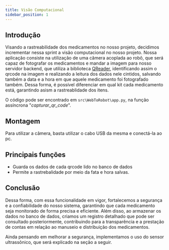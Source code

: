 ```yaml
---
title: Visão Computacional
sidebar_position: 1
---
```


## Introdução

Visando a rastreabilidade dos medicamentos no nosso projeto, decidimos incrementar nessa sprint a visão computacional no nosso projeto.
Nossa aplicação consiste na utilização de uma câmera acoplada ao robô, que será capaz de fotografar os medicamentos e mandar a imagem para nosso servidor backend, que utiliza a biblioteca [QReader](https://pypi.org/project/qreader/), identificando assim o qrcode na imagem e realizando a leitura dos dados nele cintidos, salvando também a data e a hora em que aquele medicamento foi fotografado também. Dessa forma, é possível diferenciar em qual kit cada medicamento está, garantindo asism a rastreablidade dos itens.

O código pode ser encontrado em `src\WebToRobot\app.py`, na função assíncrona "*capturar_qr_code*".


## Montagem

Para utilizar a câmera, basta utilizar o cabo USB da mesma e conectá-la ao pc.

## Principais funções

- Guarda os dados de cada qrcode lido no banco de dados
- Permite a rastrebalidade por meio da fata e hora salvas.

## Conclusão

Dessa forma, com essa funcionalidade em vigor, fortalecemos a segurança e a confiabilidade do nosso sistema, garantindo que cada medicamento seja monitorado de forma precisa e eficiente. Além disso, ao armazenar os dados no banco de dados, criamos um registro detalhado que pode ser consultado posteriormente, contribuindo para a transparência e a prestação de contas em relação ao manuseio e distribuição dos medicamentos.

Ainda pensando em melhorar a segurança, implementamos o uso do sensor ultrassônico, que será explicado na seção a seguir. 